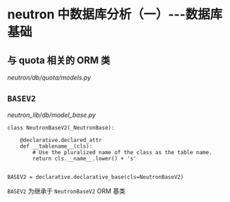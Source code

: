 # neutron 中数据库分析（一）---数据库基础

## 与 quota 相关的 ORM 类

*neutron/db/quota/models.py*

### 


## `BASEV2`

*neutron_lib/db/model_base.py*

```
class NeutronBaseV2(_NeutronBase):

    @declarative.declared_attr
    def __tablename__(cls):
        # Use the pluralized name of the class as the table name.
        return cls.__name__.lower() + 's'


BASEV2 = declarative.declarative_base(cls=NeutronBaseV2)
```

`BASEV2` 为继承于 `NeutronBaseV2`  ORM 基类




















